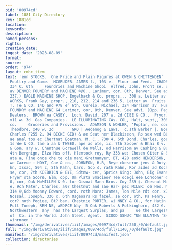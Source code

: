 ```yaml
---
pid: '00974cd'
label: 1881 City Directory
key: 1881cd
location: 
keywords: 
description: 
named_persons: 
rights: 
creation_date: 
ingest_date: '2023-08-09'
format: 
source: 
order: '974'
layout: cmhc_item
text: 'enn STOCKS.  One Price and Plain Figures at OWEN & CHITTENDEN’           825     Fish,
  Poultry and Game.  MCGRUDER. JAMES f., 103 e.  Flour and Feed.  CHADBOURNE & TAMM,
  334 €. 6th     Foundries and Machine Shopi  Alfred, John, Front se. cor, Leiter
  av DENVER FOUNDRY and MACHINE ©@O., Larimer, cor, 8th, Denver. See adv (opp. page
  237.) EAGLE MAGHINE SHOP, Engelbach & Co. proprs... 308 a. Leiter av PACIFIC IRON
  WORKS, Frank Gay, propr., 210, 212, 214 and 236 5, Leiter av  Fruits and Confectionery.     CORWFORTH,
  T. Te & CO. 146 and #78 e” 6th, Cureio, Michael, 324 Harrison av  Furnace Castings.  DENVER
  FOUNDRY and MACHINE G4 Larimer, cor, 8th, Denver, See advi. (Opp. Page 237.)  Furniture
  Dealers.  BROWN ea CASEY,  Loch, David, 207 w. 2d CIEE & CO.,  Pryor, Hagus & Cooper,
  x11 w. 3d  Gas Companies.  LE ILLUMINATING CAs. COL, Halt, supt,, 308 Harrison av     Leapvi
  co.     Groceries and Provisions.  ADAMSON & WOHLER, ‘Poplar, ne. cor. 8th Albers,
  Theodore, x40 w, 2d        GRO | Aedenog & Laws,  c.sth Barber |. Bor teste Basyer
  Charles F255 2. 94 BICKE GED) & ae Seat ner Blackizeon, Ro sex wed BLOUM, THEODORE,
  ae anal tos ec Chertnat Boatman, M. C., 730 4. 6th Bond, Charles, goa, 7eh CHATFIELD,
  1s We & CO. tae a aa & TWEED, ape ad ote, ic. 7th Sooper & Bhai 8 v. Poplar Copeland
  & Gon. ary w. Chentnue Gcrawell de Wells, od Harrisom av Cashing & Bums, head e.
  4th Bergnign, Elza Mes off. Hlemtock roy, Ry 333 we: Chosen Giter & 87 “sto and
  ata a, Pine once che te oie mani Gretnamyer, BT, 428 eo9d HENDERSON, 6: Lis bar
  we Careue : HOYT, Cae & co., JOHNEON, H.R, Beye ckeserue jens & Duty. 614 ¢, 6th
  hn, Issac, S04 ¢, Sth Kahn, bars, Sop ¢, rath Kahn, Ror aides ad Koch! BD.” Bine,
  se, cor, 7th KOEBRICN & BYE, Sdtnw- cer, Sprics King: John, Big Evans Gulch, cor,
  Fryer sta Score, Elm, opp. Um Plata Smacieor Tee ocegi eee Londoner & Beckles, gd
  0, cor, Oak MoMILLEN & 0. tor Gisoat Mann Bros. Coy 239 ¢. Chesnut Markt & Co. head
  e, 9ch Mater, Charles, a07 Chestnut and sao Har- pec MILER: oe Hes, Miller & Dunn,
  314 ©,6cb Mooney Edward, cord. roth Mora: James, Ton Mile rdt cor. x7th MoséR, Cree  or
  Nossal, Joseph, 336 ¢, 6th Osgeoars Rs fazel, se cor, oth, Pa Henry, ‘Ten Mile rds
  cor? noth Pogiee, Bt? ban. Chestnie PORTER, wi NNEY & CO., for Hatin nye eae ah
  Putt Toneph, REM NE, aEDRCE Way  5 Oak Roberts & Polkinghorn, 432 €. 6th                                       The
  Northwestern  any  has the Largest Surplas, and_pa     ue the Largest Dividends
  of  Co. in the World. John Steet, Agent.  SCOOD SSHUC “UN SLUATHA ‘SHTIS ONT “ious
  winrnnen '
thumbnail: "/img/derivatives/iiif/images/00974cd/full/250,/0/default.jpg"
full: "/img/derivatives/iiif/images/00974cd/full/1140,/0/default.jpg"
manifest: "/img/derivatives/iiif/00974cd/manifest.json"
collection: directories
---
```

